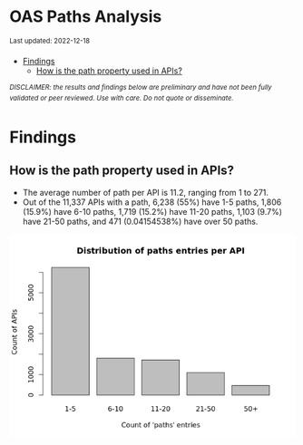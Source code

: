 OAS Paths Analysis
================
<sup>Last updated: 2022-12-18</sup>

- <a href="#findings" id="toc-findings">Findings</a>
  - <a href="#how-is-the-path-property-used-in-apis"
    id="toc-how-is-the-path-property-used-in-apis">How is the path property
    used in APIs?</a>

<sup>*DISCLAIMER: the results and findings below are preliminary and
have not been fully validated or peer reviewed. Use with care. Do not
quote or disseminate.*</sup>

# Findings

## How is the path property used in APIs?

- The average number of path per API is 11.2, ranging from 1 to 271.
- Out of the 11,337 APIs with a path, 6,238 (55%) have 1-5 paths, 1,806
  (15.9%) have 6-10 paths, 1,719 (15.2%) have 11-20 paths, 1,103 (9.7%)
  have 21-50 paths, and 471 (0.04154538%) have over 50 paths.

![](oas_paths_files/figure-gfm/oas_paths_buckets_barplot-1.png)<!-- -->
